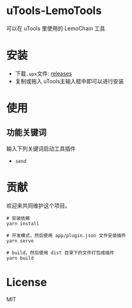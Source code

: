 # uTools-LemoTools
可以在 uTools 里使用的 LemoChain 工具

# 安装

- 下载`.upx`文件: [releases](https://github.com/lnkyan/uTools-LemoTools/releases)
- 复制或拖入 uTools主输入框中即可以进行安装

# 使用

## 功能关键词
输入下列关键词启动工具插件
- `send`


# 贡献
欢迎来共同维护这个项目。
```shell
# 安装依赖
yarn install

# 开发模式，然后使用 app/plugin.json 文件安装插件
yarn serve

# build，然后使用 dist 目录下的文件打包成插件
yarn build
```

# License

MIT